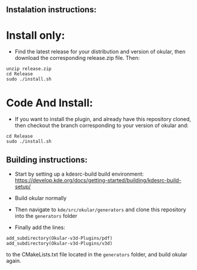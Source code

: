 ## Instalation instructions:

# Install only:
* Find the latest release for your distribution and version of okular, then download the
corresponding release.zip file. Then:
```
unzip release.zip
cd Release
sudo ./install.sh
```

# Code And Install:
* If you want to install the plugin, and already have this repository cloned, then checkout the
branch corresponding to your version of okular and:
```
cd Release
sudo ./install.sh
```

## Building instructions:
* Start by setting up a kdesrc-build build environment: https://develop.kde.org/docs/getting-started/building/kdesrc-build-setup/

* Build okular normally
* Then navigate to `kde/src/okular/generators` and clone this repository into the `generators`
folder
* Finally add the lines:
```
add_subdirectory(Okular-v3d-Plugins/pdf)
add_subdirectory(Okular-v3d-Plugins/v3d)
```
to the CMakeLists.txt file located in the `generators` folder, and build okular again.
